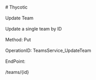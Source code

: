 <br>#     Thycotic</br>
<br>Update Team</br>
<br>Update a single team by ID</br>
<br>Method: Put</br>
<br>OperationID: TeamsService_UpdateTeam</br>
<br>EndPoint:</br>
<br>/teams/{id}</br>
